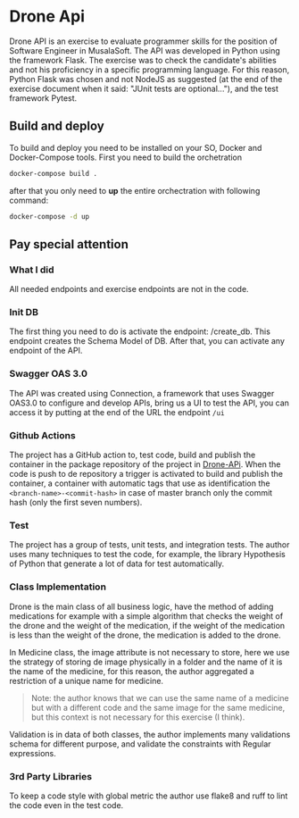 # Drone Api

Drone API is an exercise to evaluate programmer skills for the position of Software Engineer in MusalaSoft. The API was developed in Python using the framework Flask. The exercise was to check the candidate's abilities and not his proficiency in a specific programming language. For this reason, Python Flask was chosen and not NodeJS as suggested (at the end of the exercise document when it said: "JUnit tests are optional..."), and the test framework Pytest.

## Build and deploy

To build and deploy you need to be installed on your SO, Docker and Docker-Compose tools. First you need to build the orchetration

```bash
docker-compose build .
```

after that you only need to **up** the entire orchectration with following command:

```bash
docker-compose -d up
```

## Pay special attention

### What I did

All needed endpoints and exercise endpoints are not in the code.

### Init DB

The first thing you need to do is activate the endpoint: /create_db. This endpoint creates the Schema Model of DB. After that, you can activate any endpoint of the API.

### Swagger OAS 3.0

The API was created using Connection, a framework that uses Swagger OAS3.0 to configure and develop APIs, bring us a UI to test the API, you can access it by putting at the end of the URL the endpoint `/ui`

### Github Actions

The project has a GitHub action to, test code,  build and publish the container in the package repository of the project in [Drone-APi](https://github.com/alejandro-kid/drone-api/pkgs/container/drone-api). When the code is push to de repository a trigger is activated to build and publish the container, a container with automatic tags that use as identification the ```<branch-name>-<commit-hash>``` in case of master branch only the commit hash (only the first seven numbers).

### Test

The project has a group of tests, unit tests, and integration tests. The author uses many techniques to test the code, for example, the library Hypothesis of Python that generate a lot of data for test automatically.

### Class Implementation

Drone is the main class of all business logic, have the method of adding medications for example with a simple algorithm that checks the weight of the drone and the weight of the medication, if the weight of the medication is less than the weight of the drone, the medication is added to the drone.

In Medicine class, the image attribute is not necessary to store, here we use the strategy of storing de image physically in a folder and the name of it is the name of the medicine, for this reason, the author aggregated a restriction of a unique name for medicine.
> Note: the author knows that we can use the same name of a medicine but with a different code and the same image for the same medicine, but this context is not necessary for this exercise (I think).

Validation is in data of both classes, the author implements many validations schema for different purpose, and validate the constraints with Regular expressions.

### 3rd Party Libraries

To keep a code style with global metric the author use flake8 and ruff to lint the code even in the test code.
